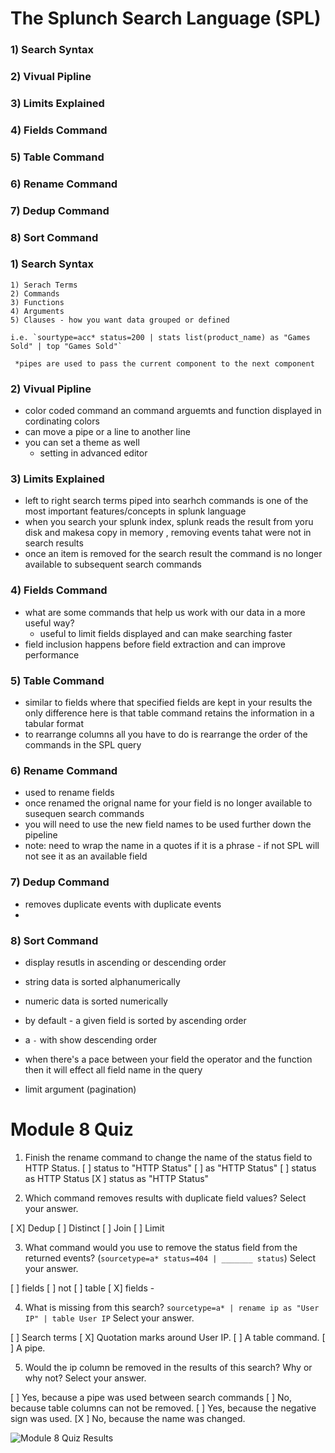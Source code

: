 # The Splunch Search Language (SPL)

### 1) Search Syntax

### 2) Vivual Pipline

### 3) Limits Explained

### 4) Fields Command

### 5) Table Command

### 6) Rename Command

### 7) Dedup Command

### 8) Sort Command

### 1) Search Syntax

    1) Serach Terms
    2) Commands
    3) Functions
    4) Arguments
    5) Clauses - how you want data grouped or defined

    i.e. `sourtype=acc* status=200 | stats list(product_name) as "Games Sold" | top "Games Sold"`

     *pipes are used to pass the current component to the next component

### 2) Vivual Pipline

- color coded command an command arguemts and function displayed in cordinating colors
- can move a pipe or a line to another line
- you can set a theme as well
  - setting in advanced editor

### 3) Limits Explained

- left to right search terms piped into searhch commands is one of the most important features/concepts in splunk language
- when you search your splunk index, splunk reads the result from yoru disk and makesa copy in memory , removing events tahat were not in search results
- once an item is removed for the search result the command is no longer available to subsequent search commands

### 4) Fields Command

- what are some commands that help us work with our data in a more useful way?
  - useful to limit fields displayed and can make searching faster
- field inclusion happens before field extraction and can improve performance

### 5) Table Command

- similar to fields where that specified fields are kept in your results the only difference here is that table command retains the information in a tabular format
- to rearrange columns all you have to do is rearrange the order of the commands in the SPL query

### 6) Rename Command

- used to rename fields
- once renamed the orignal name for your field is no longer available to susequen search commands
- you will need to use the new field names to be used further down the pipeline
- note: need to wrap the name in a quotes if it is a phrase - if not SPL will not see it as an available field

### 7) Dedup Command

- removes duplicate events with duplicate events
-

### 8) Sort Command

- display resutls in ascending or descending order
- string data is sorted alphanumerically
- numeric data is sorted numerically
- by default - a given field is sorted by ascending order

- a `-` with show descending order
- when there's a pace between your field the operator and the function then it will effect all field name in the query

- limit argument (pagination)

# Module 8 Quiz

1. Finish the rename command to change the name of the status field to HTTP Status.
   [ ] status to "HTTP Status"
   [ ] as "HTTP Status"
   [ ] status as HTTP Status
   [X ] status as "HTTP Status"

2) Which command removes results with duplicate field values?
   Select your answer.

[ X] Dedup
[ ] Distinct
[ ] Join
[ ] Limit

3. What command would you use to remove the status field from the returned events? (`sourcetype=a* status=404 | _______ status`)
   Select your answer.

[ ] fields
[ ] not
[ ] table
[ X] fields -

4. What is missing from this search? `sourcetype=a* | rename ip as "User IP" | table User IP`
   Select your answer.

[ ] Search terms
[ X] Quotation marks around User IP.
[ ] A table command.
[ ] A pipe.

5. Would the ip column be removed in the results of this search? Why or why not?
   Select your answer.

[ ] Yes, because a pipe was used between search commands
[ ] No, because table columns can not be removed.
[ ] Yes, because the negative sign was used.
[X ] No, because the name was changed.

![Module 8 Quiz Results]()
